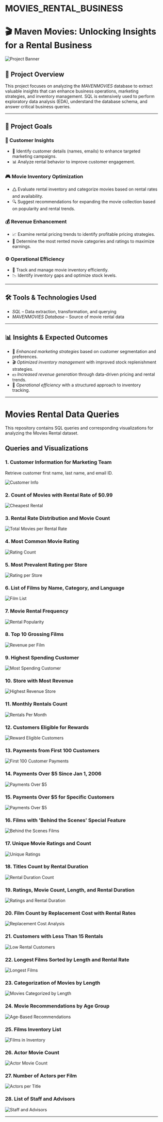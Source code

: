 # MOVIES_RENTAL_BUSINESS
# 🎬 Maven Movies: Unlocking Insights for a Rental Business

![Project Banner](https://github.com/Sayali821/Mavenmovies/blob/200eb076804152c5e1ba46638a60a3a5d01c34c1/banner.jpg)

## 📌 Project Overview
This project focuses on analyzing the *MAVENMOVIES* database to extract valuable insights that can enhance business operations, marketing strategies, and inventory management. SQL is extensively used to perform exploratory data analysis (EDA), understand the database schema, and answer critical business queries.


---

## 🎯 Project Goals

### 🛒 Customer Insights

- 📌 Identify customer details (names, emails) to enhance targeted marketing campaigns.
- 📊 Analyze rental behavior to improve customer engagement.

### 🎮 Movie Inventory Optimization

- 🛆 Evaluate rental inventory and categorize movies based on rental rates and availability.
- 🔍 Suggest recommendations for expanding the movie collection based on popularity and rental trends.

### 💰 Revenue Enhancement

- 📈 Examine rental pricing trends to identify profitable pricing strategies.
- 🎥 Determine the most rented movie categories and ratings to maximize earnings.

### ⚙️ Operational Efficiency

- 📌 Track and manage movie inventory efficiently.
- 📉 Identify inventory gaps and optimize stock levels.

---

## 🛠️ Tools & Technologies Used
- *SQL* – Data extraction, transformation, and querying
- *MAVENMOVIES Database* – Source of movie rental data

---

## 📊 Insights & Expected Outcomes
- 📢 *Enhanced marketing strategies* based on customer segmentation and preferences.
- 🎬 *Optimized inventory management* with improved stock replenishment strategies.
- 💵 *Increased revenue generation* through data-driven pricing and rental trends.
- 📌 *Operational efficiency* with a structured approach to inventory tracking.

---

# Movies Rental Data Queries

This repository contains SQL queries and corresponding visualizations for analyzing the Movies Rental dataset.

## Queries and Visualizations

### 1. Customer Information for Marketing Team
Retrieve customer first name, last name, and email ID.

![Customer Info](https://github.com/Harshad820/MOVIES_RENTAL_BUSINESS/blob/main/CODE_OUTPUT/1.png)

### 2. Count of Movies with Rental Rate of $0.99
![Cheapest Rental](https://github.com/Harshad820/MOVIES_RENTAL_BUSINESS/blob/main/CODE_OUTPUT/2.png)

### 3. Rental Rate Distribution and Movie Count
![Total Movies per Rental Rate](https://github.com/Harshad820/MOVIES_RENTAL_BUSINESS/blob/main/CODE_OUTPUT/3.png)

### 4. Most Common Movie Rating
![Rating Count](https://github.com/Harshad820/MOVIES_RENTAL_BUSINESS/blob/main/CODE_OUTPUT/4.png)

### 5. Most Prevalent Rating per Store
![Rating per Store](https://github.com/Harshad820/MOVIES_RENTAL_BUSINESS/blob/main/CODE_OUTPUT/5.png)

### 6. List of Films by Name, Category, and Language
![Film List](https://github.com/Harshad820/MOVIES_RENTAL_BUSINESS/blob/main/CODE_OUTPUT/6.png)

### 7. Movie Rental Frequency
![Rental Popularity](https://github.com/Harshad820/MOVIES_RENTAL_BUSINESS/blob/main/CODE_OUTPUT/7.png)

### 8. Top 10 Grossing Films
![Revenue per Film](https://github.com/Harshad820/MOVIES_RENTAL_BUSINESS/blob/main/CODE_OUTPUT/8.png)

### 9. Highest Spending Customer
![Most Spending Customer](https://github.com/Harshad820/MOVIES_RENTAL_BUSINESS/blob/main/CODE_OUTPUT/9.png)

### 10. Store with Most Revenue
![Highest Revenue Store](https://github.com/Harshad820/MOVIES_RENTAL_BUSINESS/blob/main/CODE_OUTPUT/10.png)

### 11. Monthly Rentals Count
![Rentals Per Month](https://github.com/Harshad820/MOVIES_RENTAL_BUSINESS/blob/main/CODE_OUTPUT/11.png)

### 12. Customers Eligible for Rewards
![Reward Eligible Customers](https://github.com/Harshad820/MOVIES_RENTAL_BUSINESS/blob/main/CODE_OUTPUT/12.png)

### 13. Payments from First 100 Customers
![First 100 Customer Payments](https://github.com/Harshad820/MOVIES_RENTAL_BUSINESS/blob/main/CODE_OUTPUT/13.png)

### 14. Payments Over $5 Since Jan 1, 2006
![Payments Over $5](https://github.com/Harshad820/MOVIES_RENTAL_BUSINESS/blob/main/CODE_OUTPUT/14.png)

### 15. Payments Over $5 for Specific Customers
![Payments Over $5](https://github.com/Harshad820/MOVIES_RENTAL_BUSINESS/blob/main/CODE_OUTPUT/15.png)

### 16. Films with 'Behind the Scenes' Special Feature
![Behind the Scenes Films](https://github.com/Harshad820/MOVIES_RENTAL_BUSINESS/blob/main/CODE_OUTPUT/16.png)

### 17. Unique Movie Ratings and Count
![Unique Ratings](https://github.com/Harshad820/MOVIES_RENTAL_BUSINESS/blob/main/CODE_OUTPUT/17.png)

### 18. Titles Count by Rental Duration
![Rental Duration Count](https://github.com/Harshad820/MOVIES_RENTAL_BUSINESS/blob/main/CODE_OUTPUT/18.png)

### 19. Ratings, Movie Count, Length, and Rental Duration
![Ratings and Rental Duration](https://github.com/Harshad820/MOVIES_RENTAL_BUSINESS/blob/main/CODE_OUTPUT/19.png)

### 20. Film Count by Replacement Cost with Rental Rates
![Replacement Cost Analysis](https://github.com/Harshad820/MOVIES_RENTAL_BUSINESS/blob/main/CODE_OUTPUT/20.png)

### 21. Customers with Less Than 15 Rentals
![Low Rental Customers](https://github.com/Harshad820/MOVIES_RENTAL_BUSINESS/blob/main/CODE_OUTPUT/21.png)

### 22. Longest Films Sorted by Length and Rental Rate
![Longest Films](https://github.com/Harshad820/MOVIES_RENTAL_BUSINESS/blob/main/CODE_OUTPUT/22.png)

### 23. Categorization of Movies by Length
![Movies Categorized by Length](https://github.com/Harshad820/MOVIES_RENTAL_BUSINESS/blob/main/CODE_OUTPUT/23.png)

### 24. Movie Recommendations by Age Group
![Age-Based Recommendations](https://github.com/Harshad820/MOVIES_RENTAL_BUSINESS/blob/main/CODE_OUTPUT/24.png)

### 25. Films Inventory List
![Films in Inventory](https://github.com/Harshad820/MOVIES_RENTAL_BUSINESS/blob/main/CODE_OUTPUT/26.png)

### 26. Actor Movie Count
![Actor Movie Count](https://github.com/Harshad820/MOVIES_RENTAL_BUSINESS/blob/main/CODE_OUTPUT/27.png)

### 27. Number of Actors per Film
![Actors per Title](https://github.com/Harshad820/MOVIES_RENTAL_BUSINESS/blob/main/CODE_OUTPUT/28.png)

### 28. List of Staff and Advisors
![Staff and Advisors](https://github.com/Harshad820/MOVIES_RENTAL_BUSINESS/blob/main/CODE_OUTPUT/30.png)

---
